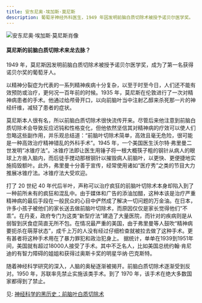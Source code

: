 ```yaml
---
title: 安东尼奥·埃加斯·莫尼斯
description: 葡萄牙神经外科医生，1949 年因发明前脑白质切除术被授予诺贝尔医学奖。
---
```


![安东尼奥·埃加斯·莫尼斯肖像](https://mgear-image.oss-cn-shanghai.aliyuncs.com/image/other/msedge_8PgywHk5gc.png?w=30)

#### 莫尼斯的前脑白质切除术来龙去脉？

1949 年，莫尼斯因发明前脑白质切除术被授予诺贝尔医学奖，成为了第一名获得诺贝尔奖的葡萄牙人。

以精神分裂症为代表的一系列精神疾病十分复杂，以至于时至今日，人们还不能有效预防或治疗，更何况一百年前的时候。1935 年，莫尼斯在伦敦进行了一次对精神病患者的手术。他通过给颅骨开口，以向前脑叶当中注射乙醇来杀死那一片的神经纤维，减轻了患者的症状。

莫尼斯本人很有名，所以前脑白质切除术很快流传开来。尽管后来他注意到前脑白质切除术会导致反应迟钝和性格变化，但他依然坚信其对精神病的疗效可以使人们忽略这些副作用，并乐观总结道：“前脑叶切除术简单，高效且毫无危险，很可能是一种高效治疗精神错乱的外科手术”。1945 年，一个美国医生沃尔特·弗里曼二世发明“冰锥疗法”。冰锥疗法即让医生用锤子将一根大概筷子粗的钢针从病人的眼球上方凿入脑内，而后徒手搅动那根钢针以摧毁病人前脑叶，以更快、更便捷地实施捣毁额叶。此外，弗里曼十分善于宣传，经常使用诸如“医疗秀”之类的节目大力推展冰锥疗法。冰锥疗法大受欢迎。

打了 20 世纪 40 年代后半叶，声称可以治疗疯狂的前脑叶切除术本身却陷入到了一种前所未有的疯狂和混乱中。由于媒体和广告的添油加醋，这种本该是治疗严重精神病的最后手段在一般民众的心目中俨然成了解决一切问题的万金油。在日本，许多小孩子被他们的家长送去做前脑叶切除术，而原因仅仅是家长觉得他们“不乖”。在丹麦，政府专门为这类“新型疗法”建造了大量医院，而针对的疾病则是从弱智到厌食症简直无所不包。在情况最严重的美国，由于弗里曼等人鼓吹“精神病要扼杀在萌芽状态”，成千上万的人没有经过仔细检查就被拉去做了这种手术。更有甚者将这种手术用在了暴力罪犯和政治犯身上。 据统计，单单在1939到1951年间，美国就有超过18000人接受了手术。其中不乏名人，比如美国总统约翰·肯尼迪的有智力障碍的姐姐和获得过奥斯卡奖的明星华纳·巴克斯特。

随着神经科学研究的深入，人脑的奥秘逐渐被揭开。前脑白质切除术逐渐受到反对。1950 年，苏联率先禁止实施该类手术。到了 1970 年，该手术在绝大多数国家都得到了禁止。

见: [神经科学的黑历史：前脑叶白质切除术](https://www.cas.cn/kx/kpwz/201507/t20150701_4383054.shtml)
